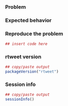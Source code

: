 <!-- This is an issue template for bugs and requests for R pkg rtweet -->

<!-- If you've encountered a likely bug in rtweet, please take a few seconds to 
look through existing issues for a similar issue. If you don't see a related 
issue, please complete the prompts below to make it easier to replicate and 
[hopefully] resolve your issue.  -->

### Problem

<!-- Succinctly describe the problem (be as specific as you think necessary) -->

### Expected behavior

<!-- Describe the behavior/result you expected -->

### Reproduce the problem

<!-- Describe and provide relevant code to reproduce the problem -->
<!-- If code doesn't always produce error, provide approximate code anyway -->

``` r
## insert code here

```

### rtweet version

<!-- run the code below and copy/paste the output -->

``` r
## copy/paste output
packageVersion("rtweet")
```


### Session info

<!-- run the code below and copy/paste the output -->

``` r
## copy/paste output
sessionInfo()
```

<!-- If you think the problem may be related to features/limitations of 
Twitter's API, you can find more information about Twitter's APIs here: 
https://developer.twitter.com/en/docs.html -->

<!-- Thank you for using and improving rtweet!  -->
